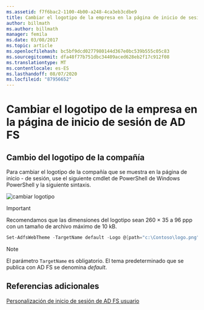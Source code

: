 ```yaml
---
ms.assetid: f7f6bac2-1100-4b00-a248-4ca3eb3cdbe9
title: Cambiar el logotipo de la empresa en la página de inicio de sesión de AD FS
author: billmath
ms.author: billmath
manager: femila
ms.date: 03/08/2017
ms.topic: article
ms.openlocfilehash: bc5bf9dcd0277980144d367e0bc539b555c05c83
ms.sourcegitcommit: dfa48f77b751dbc34409aced628eb2f17c912f08
ms.translationtype: MT
ms.contentlocale: es-ES
ms.lasthandoff: 08/07/2020
ms.locfileid: "87956652"
---
```

# <a name="changing-the-company-logo-on-the-ad-fs-sign-in-page"></a>Cambiar el logotipo de la empresa en la página de inicio de sesión de AD FS

## <a name="change-company-logo"></a>Cambio del logotipo de la compañía

Para cambiar el logotipo de la compañía que se muestra en la página de inicio \- de sesión, use el siguiente cmdlet de PowerShell de Windows PowerShell y la siguiente sintaxis.

![cambiar logotipo](media/AD-FS-user-sign-in-customization/ADFS_Blue_Custom2.png)

> [!IMPORTANT]
> Recomendamos que las dimensiones del logotipo sean 260 × 35 a 96 ppp con un tamaño de archivo máximo de 10 kB.

```powershell
Set-AdfsWebTheme -TargetName default -Logo @{path="c:\Contoso\logo.png"}
```

> [!NOTE]
> El parámetro `TargetName` es obligatorio. El tema predeterminado que se publica con AD FS se denomina *default*.

## <a name="additional-references"></a>Referencias adicionales

[Personalización de inicio de sesión de AD FS usuario](AD-FS-user-sign-in-customization.md)
